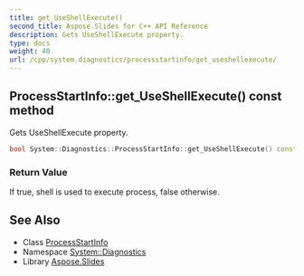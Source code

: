 ```yaml
---
title: get_UseShellExecute()
second_title: Aspose.Slides for C++ API Reference
description: Gets UseShellExecute property.
type: docs
weight: 40
url: /cpp/system.diagnostics/processstartinfo/get_useshellexecute/
---
```

## ProcessStartInfo::get_UseShellExecute() const method


Gets UseShellExecute property.

```cpp
bool System::Diagnostics::ProcessStartInfo::get_UseShellExecute() const
```


### Return Value

If true, shell is used to execute process, false otherwise.

## See Also

* Class [ProcessStartInfo](./)
* Namespace [System::Diagnostics](../)
* Library [Aspose.Slides](../../)
